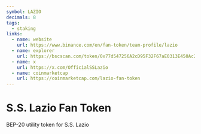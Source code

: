 ```yaml
---
symbol: LAZIO
decimals: 8
tags:
  - staking
links:
  - name: website
    url: https://www.binance.com/en/fan-token/team-profile/lazio
  - name: explorer
    url: https://bscscan.com/token/0x77d547256A2cD95F32F67aE0313E450Ac200648d
  - name: x
    url: https://x.com/OfficialSSLazio
  - name: coinmarketcap
    url: https://coinmarketcap.com/lazio-fan-token
---
```


# S.S. Lazio Fan Token

BEP-20 utility token for S.S. Lazio
